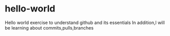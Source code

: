 # hello-world
Hello world exercise to understand github and its essentials
In addition,l will be learning about commits,pulls,branches
